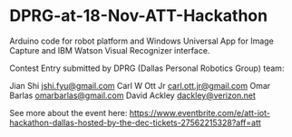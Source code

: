# DPRG-at-18-Nov-ATT-Hackathon
Arduino code for robot platform and Windows Universal App for Image Capture and IBM Watson Visual Recognizer interface.

Contest Entry submitted by DPRG (Dallas Personal Robotics Group) team:

Jian Shi <jshi.fyu@gmail.com>
Carl W Ott Jr <carl.ott.jr@gmail.com>
Omar Barlas <omarbarlas@gmail.com>
David Ackley <dackley@verizon.net>

See more about the event here:
https://www.eventbrite.com/e/att-iot-hackathon-dallas-hosted-by-the-dec-tickets-27562215328?aff=att

